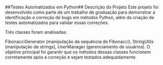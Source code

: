##Testes Automatizados em Python##
Descrição do Projeto
Este projeto foi desenvolvido como parte de um trabalho de graduação para demonstrar a identificação e correção de bugs em métodos Python, além da criação de testes automatizados para validar essas correções.

Três classes foram analisadas:

FibonacciGenerator (manipulação da sequência de Fibonacci),
StringUtils (manipulação de strings),
UserManager (gerenciamento de usuários).
O objetivo principal foi garantir que os métodos dessas classes funcionem corretamente após a correção e sejam testados adequadamente.
